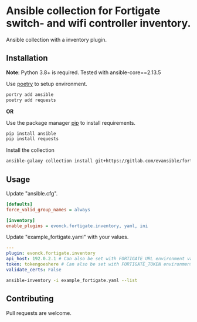 # Ansible collection for Fortigate switch- and wifi controller inventory.

Ansible collection with a inventory plugin.

## Installation

**Note**: Python 3.8+ is required. Tested with ansible-core==2.13.5

Use [poetry](https://python-poetry.org/s) to setup environment.

```bash
portry add ansible
poetry add requests
```

**OR**

Use the package manager [pip](https://pip.pypa.io/en/stable/) to install requirements.

```bash
pip install ansible
pip install requests
```

Install the collection

```bash
ansible-galaxy collection install git+https://gitlab.com/evansible/fortigate-inventory-ansible.git
```

## Usage

Update "ansible.cfg".
```ini
[defaults]
force_valid_group_names = always

[inventory]
enable_plugins = evonck.fortigate.inventory, yaml, ini
```

Update "example_fortigate.yaml" with your values.
```yml
---
plugin: evonck.fortigate.inventory
api_host: 192.0.2.1 # Can also be set with FORTIGATE_URL environment variable.
token: tokengoeshere # Can also be set with FORTIGATE_TOKEN environment variable.
validate_certs: False
```

```bash
ansible-inventory -i example_fortigate.yaml --list
```

## Contributing
Pull requests are welcome.